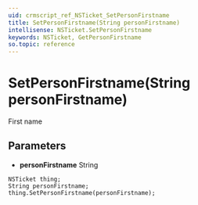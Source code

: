 ```yaml
---
uid: crmscript_ref_NSTicket_SetPersonFirstname
title: SetPersonFirstname(String personFirstname)
intellisense: NSTicket.SetPersonFirstname
keywords: NSTicket, GetPersonFirstname
so.topic: reference
---
```


# SetPersonFirstname(String personFirstname)

First name

## Parameters

* **personFirstname** String

```crmscript
NSTicket thing;
String personFirstname;
thing.SetPersonFirstname(personFirstname);
```

